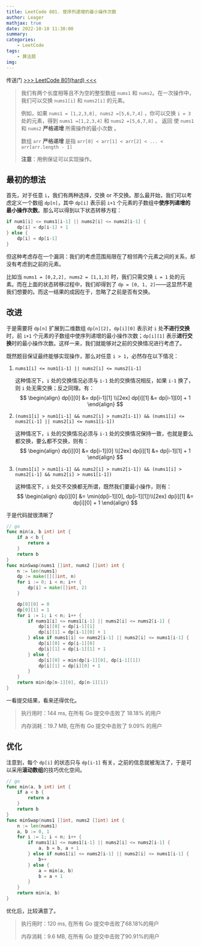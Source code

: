 ```yaml
---
title: LeetCode 801. 使序列递增的最小操作次数
author: Leager
mathjax: true
date: 2022-10-10 11:30:00
summary:
categories:
    - LeetCode
tags:
    - 算法题
img:
---
```


传送门 [>>> LeetCode 801(hard) <<<](https://leetcode.cn/problems/minimum-swaps-to-make-sequences-increasing/)

<!--more-->

> 我们有两个长度相等且不为空的整型数组 `nums1` 和 `nums2`。在一次操作中，我们可以交换 `nums1[i]` 和 `nums2[i]` 的元素。
>
> 例如，如果 `nums1 = [1,2,3,8], nums2 =[5,6,7,4]` ，你可以交换 `i = 3` 处的元素，得到 `nums1 =[1,2,3,4]` 和 `nums2 =[5,6,7,8]` 。
> 返回 使 `nums1` 和 `nums2` **严格递增** 所需操作的最小次数 。
>
> 数组 `arr` **严格递增** 是指  `arr[0] < arr[1] < arr[2] < ... < arr[arr.length - 1]`
>
> **注意**：用例保证可以实现操作。

## 最初的想法

首先，对于任意 `i`，我们有两种选择，交换 or 不交换。那么最开始，我们可以考虑定义一个数组 `dp[n]`，其中 `dp[i]` 表示前 `i+1` 个元素的子数组中**使序列递增的最小操作次数**。那么可以得到以下状态转移方程：

```go
if num1[i] <= nums1[i-1] || nums2[i] <= nums2[i-1] {
    dp[i] = dp[i-1] + 1
} else {
    dp[i] = dp[i-1]
}
```

但这种考虑存在一个漏洞：我们的考虑范围局限在了相邻两个元素之间的关系，却没有考虑到之前的元素。

比如当 `nums1 = [0,2,2], nums2 = [1,1,3]` 时，我们只需交换 `i = 1` 处的元素。而在上面的状态转移过程中，我们却得到了 `dp = [0, 1, 2]`——这显然不是我们想要的。而这一结果的成因在于，忽略了之前是否有交换。

## 改进

于是需要将 `dp[n]` 扩展到二维数组 `dp[n][2]`，`dp[i][0]` 表示对 `i` 处**不进行交换**时，前 `i+1` 个元素的子数组中使序列递增的最小操作次数；`dp[i][1]` 表示**进行交换**时的最小操作次数。这样一来，我们就能够对之前的交换情况进行考虑了。

既然题目保证最终能够实现操作，那么对任意 `i > 1`，必然存在以下情况：

1. `nums1[i] <= num1[i-1] || nums2[i] <= nums2[i-1]`

    这种情况下，`i` 处的交换情况必须与 `i-1` 处的交换情况相反，如果 `i-1` 换了，则 `i` 处无需交换；反之同理。有：
    $$
    \begin{align}
    dp[i][0] &= dp[i-1][1] \\[2ex] dp[i][1] &= dp[i-1][0] + 1
    \end{align}
    $$

2. `(nums1[i] > num1[i-1] && nums2[i] > nums2[i-1]) && (nums1[i] <= nums2[i-1] || nums2[i] <= nums1[i-1])`

    这种情况下，`i` 处的交换情况必须与 `i-1` 处的交换情况保持一致，也就是要么都交换，要么都不交换，则有：
    $$
    \begin{align}
    dp[i][0] &= dp[i-1][0] \\[2ex] dp[i][1] &= dp[i-1][1] + 1
    \end{align}
    $$

3. `(nums1[i] > num1[i-1] && nums2[i] > nums2[i-1]) && (nums1[i] > nums2[i-1] && nums2[i] > nums1[i-1])`

    这种情况下，`i` 处交不交换都无所谓，既然我们要最小操作，则有：
    $$
    \begin{align}
    dp[i][0] &= \min(dp[i-1][0], dp[i-1][1])\\[2ex] dp[i][1] &= dp[i][0] + 1
    \end{align}
    $$

于是代码就很清晰了

```go
// go
func min(a, b int) int {
    if a < b {
        return a
    }
    return b
}
func minSwap(nums1 []int, nums2 []int) int {
    n := len(nums1)
    dp := make([][]int, n)
    for i := 0; i < n; i++ {
        dp[i] = make([]int, 2)
    }

    dp[0][0] = 0
    dp[0][1] = 1
    for i := 1; i < n; i++ {
        if nums1[i] <= nums1[i-1] || nums2[i] <= nums2[i-1] {
            dp[i][0] = dp[i-1][1]
            dp[i][1] = dp[i-1][0] + 1
        } else if nums1[i] <= nums2[i-1] || nums2[i] <= nums1[i-1] {
            dp[i][0] = dp[i-1][0]
            dp[i][1] = dp[i-1][1] + 1
        } else {
            dp[i][0] = min(dp[i-1][0], dp[i-1][1])
            dp[i][1] = dp[i][0] + 1
        }
    }
    return min(dp[n-1][0], dp[n-1][1])
}
```

一看提交结果，看来还得优化。

> 执行用时：144 ms, 在所有 Go 提交中击败了 18.18% 的用户
>
> 内存消耗：19.7 MB, 在所有 Go 提交中击败了 9.09% 的用户

## 优化

注意到，每个 `dp[i]` 的状态只与 `dp[i-1]` 有关，之前的信息就被淘汰了，于是可以采用**滚动数组**的技巧优化空间。

```go
// go
func min(a, b int) int {
    if a < b {
        return a
    }
    return b
}
func minSwap(nums1 []int, nums2 []int) int {
    n := len(nums1)
    a, b := 0, 1
    for i := 1; i < n; i++ {
        if nums1[i] <= nums1[i-1] || nums2[i] <= nums2[i-1] {
            a, b = b, a + 1
        } else if nums1[i] <= nums2[i-1] || nums2[i] <= nums1[i-1] {
            b++
        } else {
            a = min(a, b)
            b = a + 1
        }
    }
    return min(a, b)
}
```

优化后，比较满意了。

> 执行用时：120 ms, 在所有 Go 提交中击败了68.18%的用户
>
> 内存消耗：9.6 MB, 在所有 Go 提交中击败了90.91%的用户
